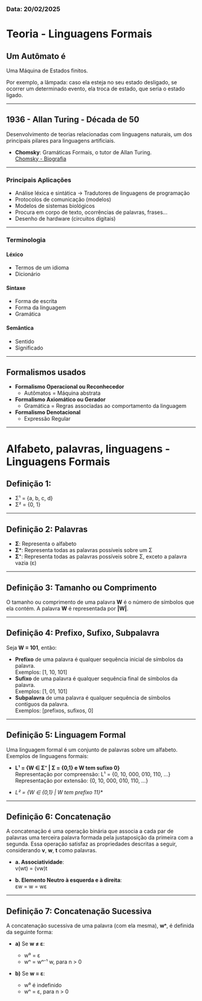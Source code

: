 ### Data: 20/02/2025

# Teoria - Linguagens Formais

## Um Autômato é
Uma Máquina de Estados finitos. 

Por exemplo, a lâmpada: caso ela esteja no seu estado desligado, se ocorrer um determinado evento, ela troca de estado, que seria o estado ligado.

---

## 1936 - Allan Turing - Década de 50
Desenvolvimento de teorias relacionadas com linguagens naturais, um dos principais pilares para linguagens artificiais.

- **Chomsky**: Gramáticas Formais, o tutor de Allan Turing.  
  [Chomsky - Biografia](https://brasilescola.uol.com.br/biografia/noam-chomsky.htm)

---

### Principais Aplicações
- Análise léxica e sintática → Tradutores de linguagens de programação
- Protocolos de comunicação (modelos)
- Modelos de sistemas biológicos
- Procura em corpo de texto, ocorrências de palavras, frases...
- Desenho de hardware (circuitos digitais)

---

### Terminologia

#### Léxico
- Termos de um idioma
- Dicionário

#### Sintaxe
- Forma de escrita
- Forma da linguagem
- Gramática

#### Semântica
- Sentido
- Significado

---

## Formalismos usados
- **Formalismo Operacional ou Reconhecedor**  
  - Autômatos = Máquina abstrata
- **Formalismo Axiomático ou Gerador**  
  - Gramática = Regras associadas ao comportamento da linguagem
- **Formalismo Denotacional**  
  - Expressão Regular

---

# Alfabeto, palavras, linguagens - Linguagens Formais

## Definição 1:
- Σ¹ = {a, b, c, d}
- Σ² = {0, 1}

---

## Definição 2: Palavras
- **Σ**: Representa o alfabeto
- **Σ***: Representa todas as palavras possíveis sobre um Σ
- **Σ⁺**: Representa todas as palavras possíveis sobre Σ, exceto a palavra vazia (ε)

---

## Definição 3: Tamanho ou Comprimento
O tamanho ou comprimento de uma palavra **W** é o número de símbolos que ela contém. A palavra **W** é representada por **|W|**.

---

## Definição 4: Prefixo, Sufixo, Subpalavra
Seja **W = 101**, então:

- **Prefixo** de uma palavra é qualquer sequência inicial de símbolos da palavra.  
  Exemplos: [1, 10, 101]
- **Sufixo** de uma palavra é qualquer sequência final de símbolos da palavra.  
  Exemplos: [1, 01, 101]
- **Subpalavra** de uma palavra é qualquer sequência de símbolos contíguos da palavra.  
  Exemplos: [prefixos, sufixos, 0]

---

## Definição 5: Linguagem Formal
Uma linguagem formal é um conjunto de palavras sobre um alfabeto. Exemplos de linguagens formais:

- **L¹ = {W ∈ Σ⁺ | Σ = {0,1} e W tem sufixo 0}**  
  Representação por compreensão: L¹ = {0, 10, 000, 010, 110, ...}  
  Representação por extensão: {0, 10, 000, 010, 110, ...}

- **L² = {W ∈ {0,1}* | W tem prefixo 11}**

---

## Definição 6: Concatenação

A concatenação é uma operação binária que associa a cada par de palavras uma terceira palavra formada pela justaposição da primeira com a segunda. Essa operação satisfaz as propriedades descritas a seguir, considerando **v**, **w**, **t** como palavras.

- **a. Associatividade**:  
  v(wt) = (vw)t

- **b. Elemento Neutro à esquerda e à direita**:  
  εw = w = wε

---

## Definição 7: Concatenação Sucessiva

A concatenação sucessiva de uma palavra (com ela mesma), **wᵃ**, é definida da seguinte forma:

- **a)** Se **w ≠ ε**:  
  - w⁰ = ε  
  - wⁿ = wⁿ⁻¹ w, para n > 0

- **b)** Se **w = ε**:  
  - w⁰ é indefinido  
  - wⁿ = ε, para n > 0
